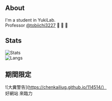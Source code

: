 ## About
I'm a student in YukiLab.  
Professor [@tobiichi3227](https://github.com/tobiichi3227) :place_of_worship: :place_of_worship: :place_of_worship:   
<!--
Ruan Mei considered me as a golden retriever, but Misumi Hatsune is Togawa Sakiko's golden retriever.

![Uika_lies](https://raw.githubusercontent.com/ChenKaiLiuG/ChenKaiLiuG/refs/heads/main/Uika_can_only_lies.jpg)
-->

<!--
## My Favorite
Ruan Mei is my wife.

![RuanMei](https://raw.githubusercontent.com/ChenKaiLiuG/ChenKaiLiuG/refs/heads/main/RuanMei.jpeg)
-->
## Stats
![Stats](https://github-readme-stats.vercel.app/api?username=ChenKaiLiuG&show_icons=true&theme=neon&include_all_commits=true)   
![Langs](https://github-readme-stats.vercel.app/api/top-langs/?username=ChenKaiLiuG&layout=compact&theme=neon)

## 期間限定
![大糞警告](https://chenkailiug.github.io/114514/）   
好網站 來臨力
<!--
**ChenKaiLiuG/ChenKaiLiuG** is a ✨ _special_ ✨ repository because its `README.md` (this file) appears on your GitHub profile.

Here are some ideas to get you started:

 Hi there 👋
- 🔭 I’m currently working on ...
- 🌱 I’m currently learning ...
- 👯 I’m looking to collaborate on ...
- 🤔 I’m looking for help with ...
- 💬 Ask me about ...
- 📫 How to reach me: ...
- 😄 Pronouns: ...
- ⚡ Fun fact: ...
-->
